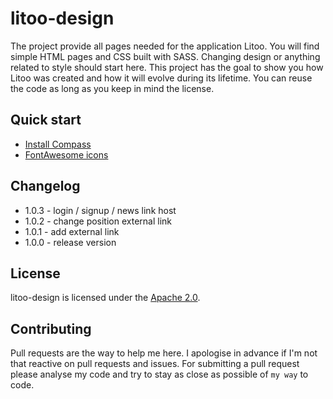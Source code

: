 # litoo-design

The project provide all pages needed for the application Litoo. You will find simple HTML pages and CSS built with SASS. Changing 
design or anything related to style should start here. This project has the goal to show you how Litoo was created and how it will 
evolve during its lifetime. You can reuse the code as long as you keep in mind the license.

## Quick start
- [Install Compass](http://compass-style.org/)
- [FontAwesome icons](http://fontawesome.io/)

## Changelog
- 1.0.3 - login / signup / news link host
- 1.0.2 - change position external link
- 1.0.1 - add external link
- 1.0.0 - release version

## License
litoo-design is licensed under the [Apache 2.0](https://www.apache.org/licenses/LICENSE-2.0).

## Contributing
Pull requests are the way to help me here. I apologise in advance if I'm not that reactive on pull requests and issues. 
For submitting a pull request please analyse my code and try to stay as close as possible of `my way` to code.